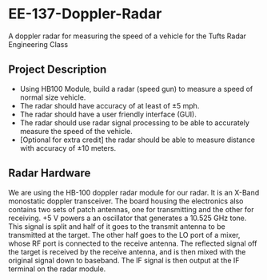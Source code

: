 # EE-137-Doppler-Radar
A doppler radar for measuring the speed of a vehicle for the Tufts Radar Engineering Class

## Project Description
* Using HB100 Module, build a radar (speed gun) to measure a speed of normal size vehicle.
* The radar should have accuracy of at least of ±5 mph.
* The radar should have a user friendly interface (GUI).
* The radar should use radar signal processing to be able to accurately measure the speed of the vehicle.
* [Optional for extra credit] the radar should be able to measure distance with accuracy of ±10 meters.

## Radar Hardware
We are using the HB-100 doppler radar module for our radar. It is an X-Band monostatic doppler transceiver. The board housing the electronics also contains two sets of patch antennas, one for transmitting and the other for receiving. +5 V powers a an oscillator that generates a 10.525 GHz tone. This signal is split and half of it goes to the transmit antenna to be transmitted at the target. The other half goes to the LO port of a mixer, whose RF port is connected to the receive antenna. The reflected signal off the target is received by the receive antenna, and is then mixed with the original signal down to baseband. The IF signal is then output at the IF terminal on the radar module.